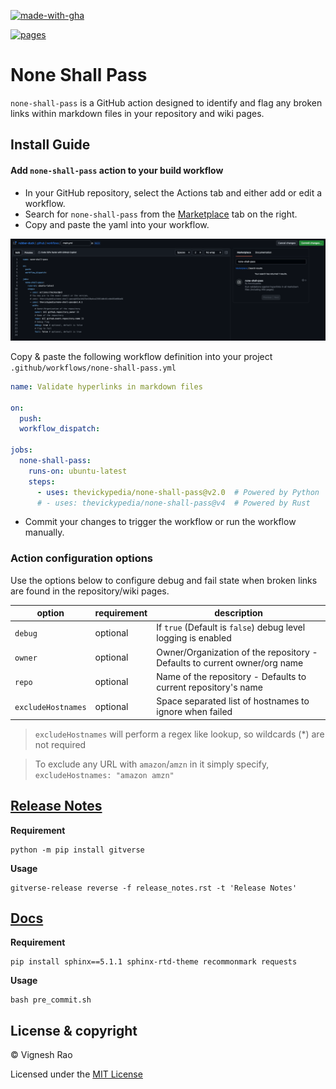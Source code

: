[![made-with-gha](https://img.shields.io/badge/Made%20with-Github_Actions-black?style=for-the-badge&logo=GitHub)][marketplace]

[![pages](https://github.com/thevickypedia/none-shall-pass/actions/workflows/pages/pages-build-deployment/badge.svg)][pages]

# None Shall Pass

`none-shall-pass` is a GitHub action designed to identify and flag any broken links
within markdown files in your repository and wiki pages.

## Install Guide

#### Add `none-shall-pass` action to your build workflow

- In your GitHub repository, select the Actions tab and either add or edit a workflow.
- Search for `none-shall-pass` from the [Marketplace][marketplace] tab on the right.
- Copy and paste the yaml into your workflow.

![marketplace][screenshot]

Copy & paste the following workflow definition into your project `.github/workflows/none-shall-pass.yml`

```yaml
name: Validate hyperlinks in markdown files

on:
  push:
  workflow_dispatch:

jobs:
  none-shall-pass:
    runs-on: ubuntu-latest
    steps:
      - uses: thevickypedia/none-shall-pass@v2.0  # Powered by Python
      # - uses: thevickypedia/none-shall-pass@v4  # Powered by Rust
```

- Commit your changes to trigger the workflow or run the workflow manually.

### Action configuration options

Use the options below to configure debug and fail state when broken links are found in the repository/wiki pages.

| option             | requirement | description                                                               |
|--------------------|-------------|---------------------------------------------------------------------------|
| `debug`            | optional    | If `true` (Default is `false`) debug level logging is enabled             |
| `owner`            | optional    | Owner/Organization of the repository - Defaults to current owner/org name |
| `repo`             | optional    | Name of the repository - Defaults to current repository's name            |
| `excludeHostnames` | optional    | Space separated list of hostnames to ignore when failed                   |

> `excludeHostnames` will perform a regex like lookup, so wildcards (*) are not required<br>

> To exclude any URL with `amazon`/`amzn` in it simply specify,<br>`excludeHostnames: "amazon amzn"`

## [Release Notes][release-notes]
**Requirement**
```shell
python -m pip install gitverse
```

**Usage**
```shell
gitverse-release reverse -f release_notes.rst -t 'Release Notes'
```

## [Docs][docs]
**Requirement**
```shell
pip install sphinx==5.1.1 sphinx-rtd-theme recommonmark requests
```

**Usage**
```shell
bash pre_commit.sh
```

## License & copyright

&copy; Vignesh Rao

Licensed under the [MIT License][license]

[marketplace]: https://github.com/marketplace/actions/none-shall-pass
[screenshot]: https://raw.githubusercontent.com/thevickypedia/none-shall-pass/main/images/marketplace.png
[license]: https://github.com/thevickypedia/none-shall-pass/blob/main/LICENSE
[release-notes]: https://github.com/thevickypedia/none-shall-pass/blob/main/release_notes.rst
[docs]: https://thevickypedia.github.io/none-shall-pass/
[pages]: https://github.com/thevickypedia/none-shall-pass/actions/workflows/pages/pages-build-deployment

